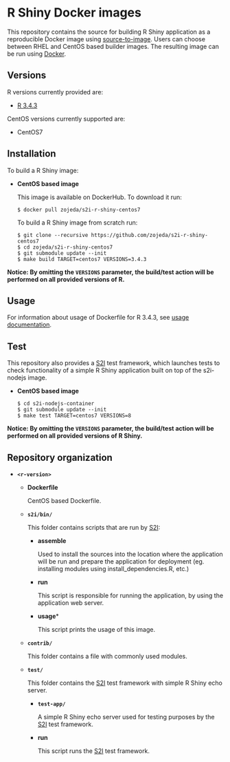 R Shiny Docker images
====================

This repository contains the source for building R Shiny application as a reproducible Docker image using
[source-to-image](https://github.com/openshift/source-to-image).
Users can choose between RHEL and CentOS based builder images.
The resulting image can be run using [Docker](http://docker.io).


Versions
---------------
R versions currently provided are:
* [R 3.4.3](3.4.3)

CentOS versions currently supported are:
* CentOS7


Installation
---------------
To build a R Shiny image:
*  **CentOS based image**

    This image is available on DockerHub. To download it run:

    ```
    $ docker pull zojeda/s2i-r-shiny-centos7
    ```

    To build a R Shiny image from scratch run:

    ```
    $ git clone --recursive https://github.com/zojeda/s2i-r-shiny-centos7
    $ cd zojeda/s2i-r-shiny-centos7
    $ git submodule update --init
    $ make build TARGET=centos7 VERSIONS=3.4.3
    ```

**Notice: By omitting the `VERSIONS` parameter, the build/test action will be performed
on all provided versions of R.**


Usage
---------------------------------

For information about usage of Dockerfile for R 3.4.3,
see [usage documentation](3.4.3/README.md).


Test
---------------------
This repository also provides a [S2I](https://github.com/openshift/source-to-image) test framework,
which launches tests to check functionality of a simple R Shiny application built on top of the s2i-nodejs image.


*  **CentOS based image**

    ```
    $ cd s2i-nodejs-container
    $ git submodule update --init
    $ make test TARGET=centos7 VERSIONS=8
    ```

**Notice: By omitting the `VERSIONS` parameter, the build/test action will be performed
on all provided versions of R Shiny.**


Repository organization
------------------------
* **`<r-version>`**

    * **Dockerfile**

        CentOS based Dockerfile.

    * **`s2i/bin/`**

        This folder contains scripts that are run by [S2I](https://github.com/openshift/source-to-image):

        *   **assemble**

            Used to install the sources into the location where the application
            will be run and prepare the application for deployment (eg. installing
            modules using install_dependencies.R, etc.)

        *   **run**

            This script is responsible for running the application, by using the
            application web server.

        *   **usage***

            This script prints the usage of this image.

    * **`contrib/`**

        This folder contains a file with commonly used modules.

    * **`test/`**

        This folder contains the [S2I](https://github.com/openshift/source-to-image)
        test framework with simple R Shiny echo server.

        * **`test-app/`**

            A simple R Shiny echo server used for testing purposes by the [S2I](https://github.com/openshift/source-to-image) test framework.

        * **run**

            This script runs the [S2I](https://github.com/openshift/source-to-image) test framework.

